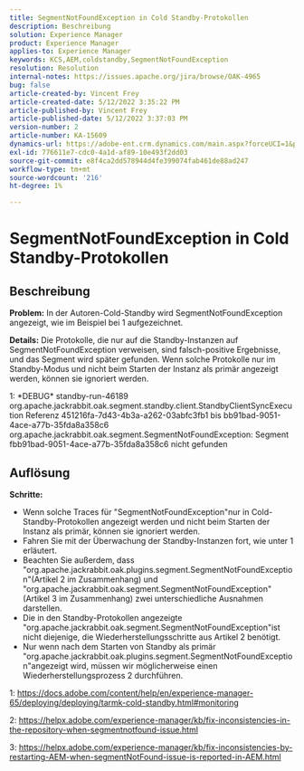 ```yaml
---
title: SegmentNotFoundException in Cold Standby-Protokollen
description: Beschreibung
solution: Experience Manager
product: Experience Manager
applies-to: Experience Manager
keywords: KCS,AEM,coldstandby,SegmentNotFoundException
resolution: Resolution
internal-notes: https://issues.apache.org/jira/browse/OAK-4965
bug: false
article-created-by: Vincent Frey
article-created-date: 5/12/2022 3:35:22 PM
article-published-by: Vincent Frey
article-published-date: 5/12/2022 3:37:03 PM
version-number: 2
article-number: KA-15609
dynamics-url: https://adobe-ent.crm.dynamics.com/main.aspx?forceUCI=1&pagetype=entityrecord&etn=knowledgearticle&id=e41a0422-09d2-ec11-a7b5-0022480a8683
exl-id: 776611e7-cdc0-4a1d-af89-10e493f2dd03
source-git-commit: e8f4ca2dd578944d4fe399074fab461de88ad247
workflow-type: tm+mt
source-wordcount: '216'
ht-degree: 1%

---
```


# SegmentNotFoundException in Cold Standby-Protokollen

## Beschreibung


<b>Problem:</b>
In der Autoren-Cold-Standby wird SegmentNotFoundException angezeigt, wie im Beispiel bei 1 aufgezeichnet.

<b>Details:</b>
Die Protokolle, die nur auf die Standby-Instanzen auf SegmentNotFoundException verweisen, sind falsch-positive Ergebnisse, und das Segment wird später gefunden.
Wenn solche Protokolle nur im Standby-Modus und nicht beim Starten der Instanz als primär angezeigt werden, können sie ignoriert werden. 


1: \*DEBUG\* standby-run-46189 org.apache.jackrabbit.oak.segment.standby.client.StandbyClientSyncExecution Referenz 451216fa-7d43-4b3a-a262-03abfc3fb1 bis bb91bad-9051-4ace-a77b-35fda8a358c6 org.apache.jackrabbit.oak.segment.SegmentNotFoundException: Segment fbb91bad-9051-4ace-a77b-35fda8a358c6 nicht gefunden


## Auflösung


<b>Schritte:</b>

- Wenn solche Traces für &quot;SegmentNotFoundException&quot;nur in Cold-Standby-Protokollen angezeigt werden und nicht beim Starten der Instanz als primär, können sie ignoriert werden.
- Fahren Sie mit der Überwachung der Standby-Instanzen fort, wie unter 1 erläutert.
- Beachten Sie außerdem, dass &quot;org.apache.jackrabbit.oak.plugins.segment.SegmentNotFoundException&quot;(Artikel 2 im Zusammenhang) und &quot;org.apache.jackrabbit.oak.segment.SegmentNotFoundException&quot;(Artikel 3 im Zusammenhang) zwei unterschiedliche Ausnahmen darstellen.
- Die in den Standby-Protokollen angezeigte &quot;org.apache.jackrabbit.oak.segment.SegmentNotFoundException&quot;ist nicht diejenige, die Wiederherstellungsschritte aus Artikel 2 benötigt.
- Nur wenn nach dem Starten von Standby als primär &quot;org.apache.jackrabbit.oak.plugins.segment.SegmentNotFoundException&quot;angezeigt wird, müssen wir möglicherweise einen Wiederherstellungsprozess 2 durchführen.


1: https://docs.adobe.com/content/help/en/experience-manager-65/deploying/deploying/tarmk-cold-standby.html#monitoring

2: https://helpx.adobe.com/experience-manager/kb/fix-inconsistencies-in-the-repository-when-segmentnotfound-issue.html

3: https://helpx.adobe.com/experience-manager/kb/fix-inconsistencies-by-restarting-AEM-when-segmentNotFound-issue-is-reported-in-AEM.html
